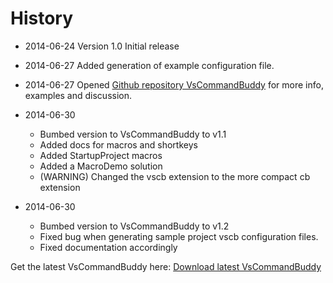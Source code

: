 # History
- 2014-06-24 Version 1.0 Initial release
- 2014-06-27 Added generation of example configuration file.
- 2014-06-27 Opened [Github repository VsCommandBuddy]("./../README.md") for more info, examples and discussion.

- 2014-06-30 
	* Bumbed version to VsCommandBuddy to v1.1
	* Added docs for macros and shortkeys
	* Added StartupProject macros
	* Added a MacroDemo solution
	* (WARNING) Changed the vscb extension to the more compact cb extension
- 2014-06-30 
	* Bumbed version to VsCommandBuddy to v1.2
	* Fixed bug when generating sample project vscb configuration files.
	* Fixed documentation accordingly

Get the latest VsCommandBuddy here: [Download latest VsCommandBuddy](http://visualstudiogallery.msdn.microsoft.com/f5da988e-2ec1-4061-a569-46d09733c668)

